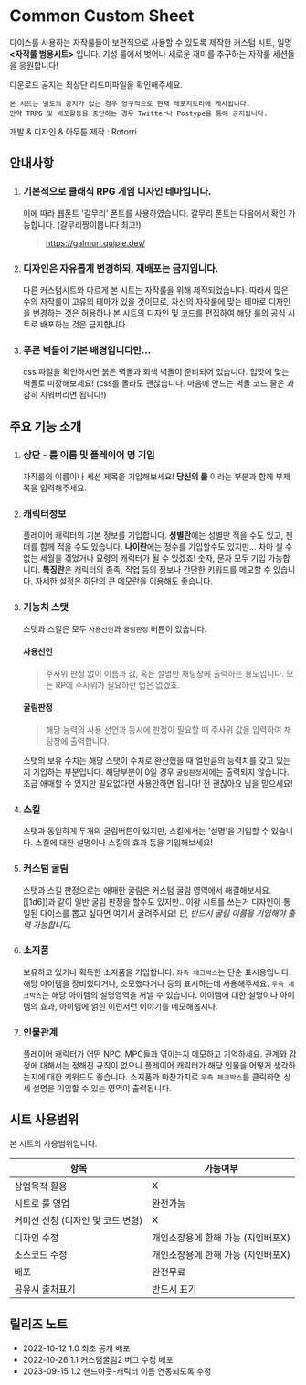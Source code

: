 # Common Custom Sheet
다이스를 사용하는 자작룰들이 보편적으로 사용할 수 있도록 제작한 커스텀 시트, 일명 **<자작룰 범용시트>** 입니다.
기성 룰에서 벗어나 새로운 재미를 추구하는 자작룰 세션들을 응원합니다!

다운로드 공지는 최상단 리드미파일을 확인해주세요.

```
본 시트는 별도의 공지가 없는 경우 영구적으로 현재 레포지토리에 게시됩니다.
만약 TRPG 및 배포활동을 중단하는 경우 Twitter나 Postype을 통해 공지됩니다.
```

개발 & 디자인 & 아무튼 제작 : Rotorri

## 안내사항
1. ### 기본적으로 클래식 RPG 게임 디자인 테마입니다.
    이에 따라 웹폰트 '갈무리' 폰트를 사용하였습니다. 갈무리 폰트는 다음에서 확인 가능합니다. (갈무리짱이쁩니다 최고!)
    > https://galmuri.quiple.dev/
1. ### 디자인은 자유롭게 변경하되, 재배포는 금지입니다.
    다른 커스텀시트와 다르게 본 시트는 자작룰을 위해 제작되었습니다. 따라서 많은 수의 자작룰이 고유의 테마가 있을 것이므로, 자신의 자작룰에 맞는 테마로 디자인을 변경하는 것은 허용하나 본 시트의 디자인 및 코드를 편집하여 해당 룰의 공식 시트로 배포하는 것은 금지합니다.
1. ### 푸른 벽돌이 기본 배경입니다만...
    css 파일을 확인하시면 붉은 벽돌과 회색 벽돌이 준비되어 있습니다. 입맛에 맞는 벽돌로 미장해보세요! (css를 몰라도 괜찮습니다. 마음에 안드는 벽돌 코드 줄은 과감히 지워버리면 됩니다!)


## 주요 기능 소개
1. ### 상단 - 룰 이름 및 플레이어 명 기입
    자작룰의 이름이나 세션 제목을 기입해보세요! **당신의 룰** 이라는 부분과 함께 부제목을 입력해주세요.
1. ### 캐릭터정보
    플레이어 캐릭터의 기본 정보를 기입합니다. **성별란**에는 성별만 적을 수도 있고, 젠더를 함께 적을 수도 있습니다. **나이란**에는 정수를 기입할수도 있지만... 차마 셀 수 없는 세월을 겪었거나 묘령의 캐릭터가 될 수 있겠죠! 숫자, 문자 모두 기입 가능합니다. **특징란**은 캐릭터의 종족, 직업 등의 정보나 간단한 키워드를 메모할 수 있습니다. 자세한 설정은 하단의 큰 메모란을 이용해도 좋습니다.
1. ### 기능치 스탯
    스탯과 스킬은 모두 `사용선언`과 `굴림판정` 버튼이 있습니다.
    #### 사용선언
    > 주사위 판정 없이 이름과 값, 혹은 설명만 채팅창에 출력하는 용도입니다. 모든 RP에 주사위가 필요하란 법은 없겠죠.
    #### 굴림판정
    > 해당 능력의 사용 선언과 동시에 판정이 필요할 때 주사위 값을 입력하여 채팅창에 출력합니다.

    스탯의 보유 수치는 해당 스탯이 수치로 환산했을 때 얼만큼의 능력치를 갖고 있는지 기입하는 부분입니다. 해당부분이 0일 경우 `굴림판정`시에는 출력되지 않습니다.
    조금 애매할 수 있지만 필요없다면 사용안하면 됩니다! 전 괜찮아요 님을 믿으세요!
1. ### 스킬
    스탯과 동일하게 두개의 굴림버튼이 있지만, 스킬에서는 '설명'을 기입할 수 있습니다. 스킬에 대한 설명이나 스킬의 효과 등을 기입해보세요!
1. ### 커스텀 굴림
    스탯과 스킬 판정으로는 애매한 굴림은 커스텀 굴림 영역에서 해결해보세요. [[1d6]]과 같이 일반 굴림 판정을 할수도 있지만.. 이왕 시트를 쓰는거 디자인이 통일된 다이스를 뽑고 싶다면 여기서 굴려주세요! *단, 반드시 굴림 이름을 기입해야 출력 가능합니다.*
1. ### 소지품
    보유하고 있거나 획득한 소지품을 기입합니다. `좌측 체크박스`는 단순 표시용입니다. 해당 아이템을 장비했다거나, 소모했다거나 등의 표시하는데 사용해주세요. `우측 체크박스`는 해당 아이템의 설명영역을 꺼낼 수 있습니다. 아이템에 대한 설명이나 아이템의 효과, 아이템에 얽힌 이런저런 이야기를 메모해봅시다.
1. ### 인물관계
    플레이어 캐릭터가 어떤 NPC, MPC들과 엮이는지 메모하고 기억하세요. 관계와 감정에 대해서는 정해진 규칙이 없으니 플레이어 캐릭터가 해당 인물을 어떻게 생각하는지에 대한 키워드도 좋습니다. 소지품과 마찬가지로 `우측 체크박스`를 클릭하면 상세 설명을 기입할 수 있는 영역이 출력됩니다.


## 시트 사용범위
본 시트의 사용범위입니다.

|항목|가능여부|
|---|---|
|상업목적 활용|X|
|시트로 룰 영업|완전가능|
|커미션 신청 (디자인 및 코드 변형)|X|
|디자인 수정|개인소장용에 한해 가능 (지인배포X)|
|소스코드 수정|개인소장용에 한해 가능 (지인배포X)|
|배포|완전무료|
|공유시 출처표기|반드시 표기|


## 릴리즈 노트
- 2022-10-12 1.0 최초 공개 배포
- 2022-10-26 1.1 커스텀굴림2 버그 수정 배포
- 2023-09-15 1.2 핸드아웃-캐릭터 이름 연동되도록 수정